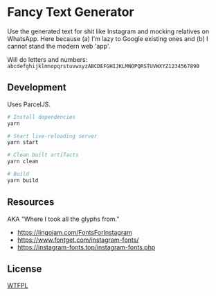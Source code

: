 # Fancy Text Generator

Use the generated text for shit like Instagram and mocking relatives on WhatsApp. Here because (a) I'm lazy to Google existing ones and (b) I cannot stand the modern web 'app'.

Will do letters and numbers: `abcdefghijklmnopqrstuvwxyzABCDEFGHIJKLMNOPQRSTUVWXYZ1234567890`

## Development

Uses ParcelJS.

```bash
# Install dependencies
yarn

# Start live-reloading server
yarn start

# Clean built artifacts
yarn clean

# Build
yarn build
```

## Resources

AKA "Where I took all the glyphs from."

* https://lingojam.com/FontsForInstagram
* https://www.fontget.com/instagram-fonts/
* https://instagram-fonts.top/instagram-fonts.php

## License 

[WTFPL](http://www.wtfpl.net/)
